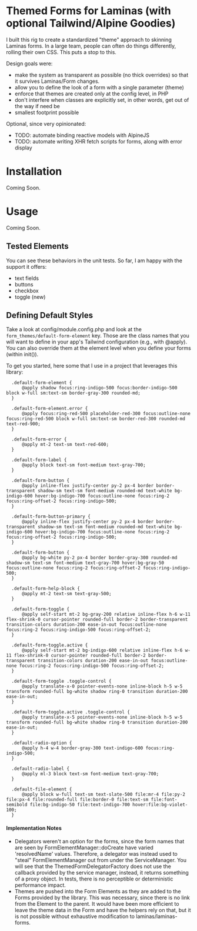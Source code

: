 # Themed Forms for Laminas (with optional Tailwind/Alpine Goodies)

I built this rig to create a standardized "theme" approach to skinning Laminas forms. In a large team, people can
often do things differently, rolling their own CSS. This puts a stop to this.

Design goals were:

* make the system as transparent as possible (no thick overrides) so that it survives Laminas/Form changes.
* allow you to define the look of a form with a single parameter (theme)
* enforce that themes are created only at the config level, in PHP
* don't interfere when classes are explicitly set, in other words, get out of the way if need be
* smallest footprint possible

Optional, since very opinionated:

* TODO: automate binding reactive models with AlpineJS
* TODO: automate writing XHR fetch scripts for forms, along with error display

# Installation

Coming Soon.

# Usage

Coming Soon.

## Tested Elements

You can see these behaviors in the unit tests. So far, I am happy with the support it offers:

* text fields
* buttons
* checkbox
* toggle (new)

## Defining Default Styles

Take a look at config/module.config.php and look at the `form_themes/default-form-element` key. Those are the class names that you will want to define in your app's Tailwind configuration (e.g., with @apply). You can also override them at the element level when you define your forms (within init()).

To get you started, here some that I use in a project that leverages this library:

```
  .default-form-element {
      @apply shadow focus:ring-indigo-500 focus:border-indigo-500 block w-full sm:text-sm border-gray-300 rounded-md;
  }
  
  .default-form-element.error {
      @apply focus:ring-red-500 placeholder-red-300 focus:outline-none focus:ring-red-500 block w-full sm:text-sm border-red-300 rounded-md text-red-900;
  }
  
  .default-form-error {
      @apply mt-2 text-sm text-red-600;
  }
  
  .default-form-label {
      @apply block text-sm font-medium text-gray-700;
  }
  
  .default-form-button {
      @apply inline-flex justify-center py-2 px-4 border border-transparent shadow-sm text-sm font-medium rounded-md text-white bg-indigo-600 hover:bg-indigo-700 focus:outline-none focus:ring-2 focus:ring-offset-2 focus:ring-indigo-500;
  }
  
  .default-form-button-primary {
      @apply inline-flex justify-center py-2 px-4 border border-transparent shadow-sm text-sm font-medium rounded-md text-white bg-indigo-600 hover:bg-indigo-700 focus:outline-none focus:ring-2 focus:ring-offset-2 focus:ring-indigo-500;
  }
  
  .default-form-button {
      @apply bg-white py-2 px-4 border border-gray-300 rounded-md shadow-sm text-sm font-medium text-gray-700 hover:bg-gray-50 focus:outline-none focus:ring-2 focus:ring-offset-2 focus:ring-indigo-500;
  }
  
  .default-form-help-block {
      @apply mt-2 text-sm text-gray-500;
  }
  
  .default-form-toggle {
      @apply self-start mt-2 bg-gray-200 relative inline-flex h-6 w-11 flex-shrink-0 cursor-pointer rounded-full border-2 border-transparent transition-colors duration-200 ease-in-out focus:outline-none focus:ring-2 focus:ring-indigo-500 focus:ring-offset-2;
  }
  
  .default-form-toggle.active {
      @apply self-start mt-2 bg-indigo-600 relative inline-flex h-6 w-11 flex-shrink-0 cursor-pointer rounded-full border-2 border-transparent transition-colors duration-200 ease-in-out focus:outline-none focus:ring-2 focus:ring-indigo-500 focus:ring-offset-2;
  }
  
  .default-form-toggle .toggle-control {
      @apply translate-x-0 pointer-events-none inline-block h-5 w-5 transform rounded-full bg-white shadow ring-0 transition duration-200 ease-in-out;
  }
  
  .default-form-toggle.active .toggle-control {
      @apply translate-x-5 pointer-events-none inline-block h-5 w-5 transform rounded-full bg-white shadow ring-0 transition duration-200 ease-in-out;
  }
  
  .default-radio-option {
      @apply h-4 w-4 border-gray-300 text-indigo-600 focus:ring-indigo-500;
  }
   
  .default-radio-label {
      @apply ml-3 block text-sm font-medium text-gray-700;
  }
  
  .default-file-element {
      @apply block w-full text-sm text-slate-500 file:mr-4 file:py-2 file:px-4 file:rounded-full file:border-0 file:text-sm file:font-semibold file:bg-indigo-50 file:text-indigo-700 hover:file:bg-violet-100;
  }
```

#### Implementation Notes

* Delegators weren't an option for the forms, since the form names that are seen by FormElementManager::doCreate have varied 'resolvedName' values. Therefore,
  a delegator was instead used to "steal" FormElementManager out from under the ServiceManager. You will see that the ThemedFormDelegatorFactory does not use the callback provided by the service manager, instead, it returns something of a proxy object. In
  tests, there is no perceptible or deterministic performance impact.
* Themes are pushed into the Form Elements as they are added to the Forms provided by the library. This was necessary, since there is no
  link from the Element to the parent. It would have been more efficient to leave the theme data in the Form and have the helpers rely on that, but
  it is not possible without exhaustive modification to laminas/laminas-forms.  